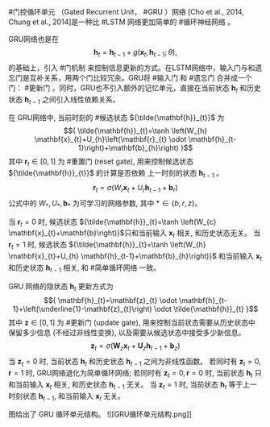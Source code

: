 #门控循环单元 （Gated Recurrent Unit， #GRU ）网络 [Cho et al., 2014, Chung et al., 2014]是一种比 #LSTM 网络更加简单的 #循环神经网络 。

GRU网络也是在$${ \mathbf{h}_{t}=\mathbf{h}_{t-1}+g\left(\mathbf{x}_{t}, \mathbf{h}_{t-1} ; \theta\right), }$$的基础上，引入 #门机制 来控制信息更新的方式。在LSTM网络中，输入门与和遗忘门是互补关系，用两个门比较冗余。GRU将 #输入门 和  #遗忘门 合并成一个门： #更新门 。同时，GRU也不引入额外的记忆单元，直接在当前状态 ${\mathbf{h}_{t}}$ 和历史状态 ${\mathbf{h}_{t-1}}$ 之间引入线性依赖关系。

在 GRU网络中, 当前时刻的 #候选状态 ${\tilde{\mathbf{h}}_{t}}$ 为 $${ \tilde{\mathbf{h}}_{t}=\tanh \left(W_{h} \mathbf{x}_{t}+U_{h}\left(\mathbf{r}_{t} \odot \mathbf{h}_{t-1}\right)+\mathbf{b}_{h}\right) }$$ 其中 ${\mathbf{r}_{t} \in[0,1]}$ 为 #重置门 (reset gate), 用来控制候选状态 ${\tilde{\mathbf{h}}_{t}}$ 的计算是否依赖 上一时刻的状态 ${\mathbf{h}_{t-1}}$ 。 $${ \mathbf{r}_{t}=\sigma\left(W_{r} \mathbf{x}_{t}+U_{r} \mathbf{h}_{t-1}+\mathbf{b}_{r}\right) }$$公式中的 ${W_{*}, U_{*}, \mathbf{b}_{*}}$ 为可学习的网络参数, 其中 ${* \in\{b, r, z\} 。}$ 

当 ${\mathbf{r}_{t}=0}$ 时, 候选状态 ${\tilde{\mathbf{h}}_{t}=\tanh \left(W_{c} \mathbf{x}_{t}+\mathbf{b}\right)}$只和当前输入 ${\mathbf{x}_{t}}$ 相关, 和历史状态无关。
当 ${\mathbf{r}_{t}=1}$ 时, 候选状态 ${\tilde{\mathbf{h}}_{t}=\tanh \left(W_{h} \mathbf{x}_{t}+U_{h} \mathbf{h}_{t-1}+\mathbf{b}_{h}\right)}$ 和当前输入 ${\mathbf{x}_{t}}$ 和历史状态 ${\mathbf{h}_{t-1}}$ 相关, 和 #简单循环网络 一致。

GRU 网络的隐状态 ${\mathbf{h}_{t}}$ 更新方式为 $${ \mathbf{h}_{t}=\mathbf{z}_{t} \odot \mathbf{h}_{t-1}+\left(\underline{1}-\mathbf{z}_{t}\right) \odot \tilde{\mathbf{h}}_{t} }$$ 其中 ${\mathbf{z} \in[0,1]}$ 为 #更新门 (update gate), 用来控制当前状态需要从历史状态中 保留多少信息 (不经过非线性变换), 以及需要从候选状态中接受多少新信息。 $${ \mathbf{z}_{t}=\sigma\left(\mathbf{W}_{z} \mathbf{x}_{t}+\mathbf{U}_{z} \mathbf{h}_{t-1}+\mathbf{b}_{z}\right) }$$当 ${\mathbf{z}_{t}=0}$ 时, 当前状态 ${\mathbf{h}_{t}}$ 和历史状态 ${\mathbf{h}_{t-1}}$ 之间为非线性函数。
若同时有 ${\mathbf{z}_{t}=0, \mathbf{r}=1}$ 时, GRU网络退化为简单循环网络; 
若同时有 ${\mathbf{z}_{t}=0, \mathbf{r}=0}$ 时, 当前状态 ${\mathbf{h}_{t}}$ 只和当前输入 ${\mathbf{x}_{t}}$ 相关, 和历史状态 ${\mathbf{h}_{t-1}}$ 无关。
当 ${\mathbf{z}_{t}=1}$ 时, 当前状态 ${\mathbf{h}_{t}}$ 等于上一时刻状态 ${\mathbf{h}_{t-1}}$, 和当前输入 ${\mathbf{x}_{t}}$ 无关。 

图给出了 GRU 循环单元结构。
![[GRU循环单元结构.png]]